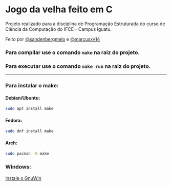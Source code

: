 # Jogo da velha feito em C


Projeto realizado para a disciplina de Programação Estruturada do curso de Ciência da Computação do IFCE - Campus Iguatu.

Feito por [@sandenbergmelo](https://github.com/sandenbergmelo) e [@marcusxv14](https://github.com/marcusxv14)

### Para compilar use o comando `make` na raiz do projeto.
### Para executar use o comando `make run` na raiz do projeto.
---
### Para instalar o make:
#### Debian/Ubuntu:
```sh
sudo apt install make
```
#### Fedora:
```sh
sudo dnf install make
```
#### Arch:
```sh
sudo pacman -S make
```
### Windows:
[Instale o GnuWin](http://gnuwin32.sourceforge.net/packages/make.htm)
